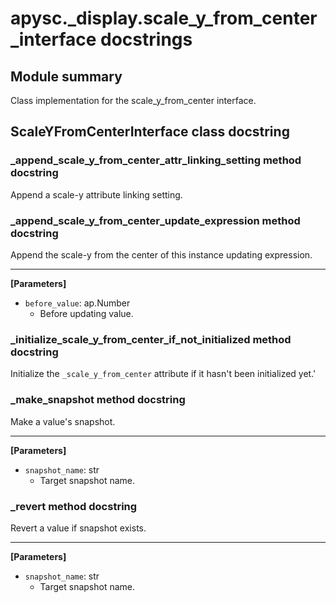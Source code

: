 # apysc._display.scale_y_from_center_interface docstrings

## Module summary

Class implementation for the scale_y_from_center interface.

## ScaleYFromCenterInterface class docstring



### _append_scale_y_from_center_attr_linking_setting method docstring

Append a scale-y attribute linking setting.

### _append_scale_y_from_center_update_expression method docstring

Append the scale-y from the center of this instance updating expression.<hr>

**[Parameters]**

- `before_value`: ap.Number
  - Before updating value.

### _initialize_scale_y_from_center_if_not_initialized method docstring

Initialize the `_scale_y_from_center` attribute if it hasn't been initialized yet.'

### _make_snapshot method docstring

Make a value's snapshot.<hr>

**[Parameters]**

- `snapshot_name`: str
  - Target snapshot name.

### _revert method docstring

Revert a value if snapshot exists.<hr>

**[Parameters]**

- `snapshot_name`: str
  - Target snapshot name.